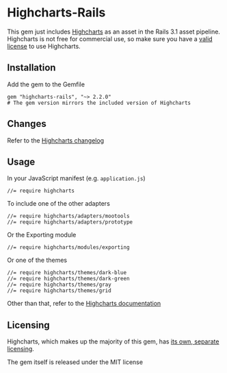 # Highcharts-Rails

This gem just includes [Highcharts](http://highcharts.com/) as an asset in the Rails 3.1 asset pipeline.
Highcharts is not free for commercial use, so make sure you have a [valid license](http://highcharts.com/license) to use Highcharts.

## Installation

Add the gem to the Gemfile

    gem "highcharts-rails", "~> 2.2.0"
    # The gem version mirrors the included version of Highcharts

## Changes

Refer to the [Highcharts changelog](http://www.highcharts.com/documentation/changelog#highcharts)

## Usage

In your JavaScript manifest (e.g. `application.js`)

    //= require highcharts

To include one of the other adapters

    //= require highcharts/adapters/mootools
    //= require highcharts/adapters/prototype

Or the Exporting module

    //= require highcharts/modules/exporting

Or one of the themes

    //= require highcharts/themes/dark-blue
    //= require highcharts/themes/dark-green
    //= require highcharts/themes/gray
    //= require highcharts/themes/grid

Other than that, refer to the [Highcharts documentation](http://highcharts.com/documentation/how-to-use)

## Licensing

Highcharts, which makes up the majority of this gem, has [its own, separate licensing](http://highcharts.com/license).

The gem itself is released under the MIT license